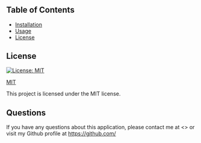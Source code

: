 #  




## Table of Contents 
- [Installation](#installation)
- [Usage](#usage)
- [License](#license)







## License
[![License: MIT](https://img.shields.io/badge/License-MIT-yellow.svg)](https://opensource.org/licenses/MIT)

[MIT](https://opensource.org/licenses/MIT)

This project is licensed under the MIT license.







## Questions
If you have any questions about this application, please contact me at <> or visit my Github profile at https://github.com/